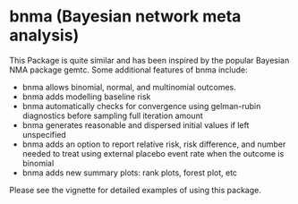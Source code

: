
<!-- README.md is generated from README.Rmd. Please edit that file -->
bnma (Bayesian network meta analysis)
=====================================

This Package is quite similar and has been inspired by the popular Bayesian NMA package gemtc. Some additional features of bnma include:

-   bnma allows binomial, normal, and multinomial outcomes.
-   bnma adds modelling baseline risk
-   bnma automatically checks for convergence using gelman-rubin diagnostics before sampling full iteration amount
-   bnma generates reasonable and dispersed initial values if left unspecified
-   bnma adds an option to report relative risk, risk difference, and number needed to treat using external placebo event rate when the outcome is binomial
-   bnma adds new summary plots: rank plots, forest plot, etc

Please see the vignette for detailed examples of using this package.
